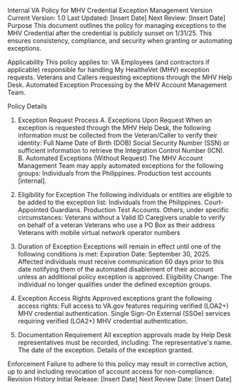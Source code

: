 Internal VA Policy for MHV Credential Exception Management
Version
Current Version: 1.0
Last Updated: [Insert Date]
Next Review: [Insert Date]
Purpose
This document outlines the policy for managing exceptions to the MHV Credential after the credential is publicly sunset on 1/31/25. This ensures consistency, compliance, and security when granting or automating exceptions.

Applicability
This policy applies to:
VA Employees (and contractors if applicable) responsible for handling My HealtheVet (MHV) exception requests.
Veterans and Callers requesting exceptions through the MHV Help Desk.
Automated Exception Processing by the MHV Account Management Team.

Policy Details
1. Exception Request Process
A. Exceptions Upon Request
When an exception is requested through the MHV Help Desk, the following information must be collected from the Veteran/Caller to verify their identity:
Full Name
Date of Birth (DOB)
Social Security Number (SSN) or sufficient information to retrieve the Integration Control Number (ICN).
B. Automated Exceptions (Without Request)
The MHV Account Management Team may apply automated exceptions for the following groups:
Individuals from the Philippines.
Production test accounts [internal].

2. Eligibility for Exception
The following individuals or entities are eligible to be added to the exception list:
Individuals from the Philippines.
Court-Appointed Guardians.
Production Test Accounts.
Others, under specific circumstances:
Veterans without a Valid ID
Caregivers unable to verify on behalf of a veteran
Veterans who use a PO Box as their address
Veterans with mobile virtual network operator numbers

3. Duration of Exception
Exceptions will remain in effect until one of the following conditions is met:
Expiration Date: September 30, 2025.
Affected individuals must receive communication 60 days prior to this date notifying them of the automated disablement of their account unless an additional policy exception is approved.
Eligibility Change: The individual no longer qualifies under the defined exception groups.

4. Exception Access Rights
Approved exceptions grant the following access rights:
Full access to VA.gov features requiring verified (LOA2+) MHV credential authentication.
Single Sign-On External (SSOe) services requiring verified (LOA2+) MHV credential authentication.

5. Documentation Requirement
All exception approvals made by Help Desk representatives must be recorded, including:
The representative's name.
The date of the exception.
Details of the exception granted.

Enforcement
Failure to adhere to this policy may result in corrective action, up to and including revocation of account access for non-compliance.
Revision History
Initial Release: [Insert Date]
Next Review Date: [Insert Date]

